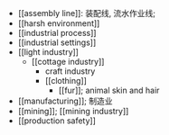- [[assembly line]]: 装配线, 流水作业线;
- [[harsh environment]]
- [[industrial process]]
- [[industrial settings]]
- [[light industry]]
    - [[cottage industry]]
        - craft industry
        - [[clothing]]
            - [[fur]]; animal skin and hair
- [[manufacturing]]; 制造业
- [[mining]]; [[mining industry]]
- [[production safety]]
